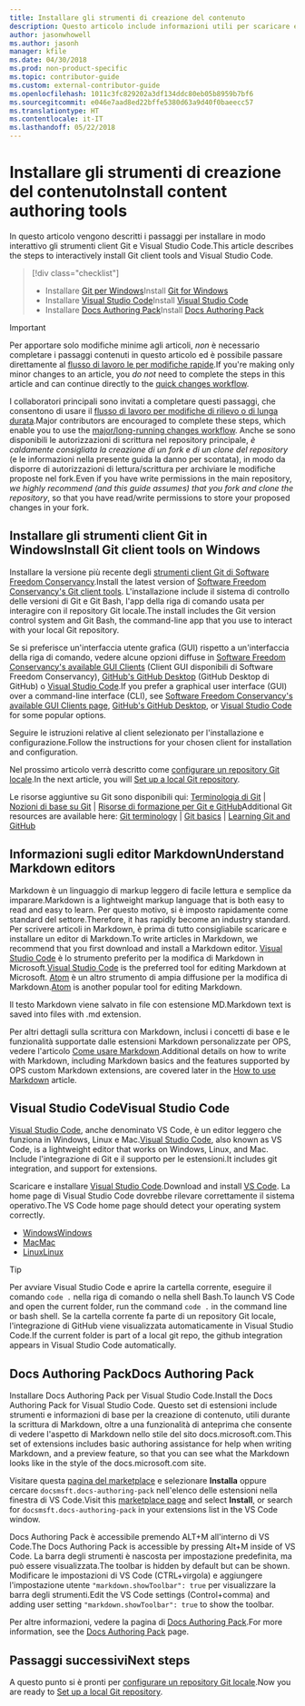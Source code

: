 ```yaml
---
title: Installare gli strumenti di creazione del contenuto
description: Questo articolo include informazioni utili per scaricare e installare gli strumenti client che saranno necessari per Git e la modifica dei file markdown.
author: jasonwhowell
ms.author: jasonh
manager: kfile
ms.date: 04/30/2018
ms.prod: non-product-specific
ms.topic: contributor-guide
ms.custom: external-contributor-guide
ms.openlocfilehash: 1011c3fc829202a3df134ddc80eb05b8959b7bf6
ms.sourcegitcommit: e046e7aad8ed22bffe5380d63a9d40f0baeecc57
ms.translationtype: HT
ms.contentlocale: it-IT
ms.lasthandoff: 05/22/2018
---
```

# <a name="install-content-authoring-tools"></a><span data-ttu-id="42d2e-103">Installare gli strumenti di creazione del contenuto</span><span class="sxs-lookup"><span data-stu-id="42d2e-103">Install content authoring tools</span></span>

<span data-ttu-id="42d2e-104">In questo articolo vengono descritti i passaggi per installare in modo interattivo gli strumenti client Git e Visual Studio Code.</span><span class="sxs-lookup"><span data-stu-id="42d2e-104">This article describes the steps to interactively install Git client tools and Visual Studio Code.</span></span>
> [!div class="checklist"]
> * <span data-ttu-id="42d2e-105">Installare [Git per Windows](https://git-scm.com/download/win)</span><span class="sxs-lookup"><span data-stu-id="42d2e-105">Install [Git for Windows](https://git-scm.com/download/win)</span></span>
> * <span data-ttu-id="42d2e-106">Installare [Visual Studio Code](https://code.visualstudio.com/)</span><span class="sxs-lookup"><span data-stu-id="42d2e-106">Install [Visual Studio Code](https://code.visualstudio.com/)</span></span>
> * <span data-ttu-id="42d2e-107">Installare [Docs Authoring Pack](https://marketplace.visualstudio.com/items?itemName=docsmsft.docs-authoring-pack)</span><span class="sxs-lookup"><span data-stu-id="42d2e-107">Install [Docs Authoring Pack](https://marketplace.visualstudio.com/items?itemName=docsmsft.docs-authoring-pack)</span></span>

>[!IMPORTANT]
> <span data-ttu-id="42d2e-108">Per apportare solo modifiche minime agli articoli, *non* è necessario completare i passaggi contenuti in questo articolo ed è possibile passare direttamente al [flusso di lavoro le per modifiche rapide](index.md#quick-edits-to-existing-documents).</span><span class="sxs-lookup"><span data-stu-id="42d2e-108">If you're making only minor changes to an article, you *do not* need to complete the steps in this article and can continue directly to the [quick changes workflow](index.md#quick-edits-to-existing-documents).</span></span>
>
> <span data-ttu-id="42d2e-109">I collaboratori principali sono invitati a completare questi passaggi, che consentono di usare il [flusso di lavoro per modifiche di rilievo o di lunga durata](how-to-write-workflows-major.md).</span><span class="sxs-lookup"><span data-stu-id="42d2e-109">Major contributors are encouraged to complete these steps, which enable you to use the [major/long-running changes workflow](how-to-write-workflows-major.md).</span></span> <span data-ttu-id="42d2e-110">Anche se sono disponibili le autorizzazioni di scrittura nel repository principale, *è caldamente consigliata la creazione di un fork e di un clone del repository* (e le informazioni nella presente guida la danno per scontata), in modo da disporre di autorizzazioni di lettura/scrittura per archiviare le modifiche proposte nel fork.</span><span class="sxs-lookup"><span data-stu-id="42d2e-110">Even if you have write permissions in the main repository, *we highly recommend (and this guide assumes) that you fork and clone the repository*, so that you have read/write permissions to store your proposed changes in your fork.</span></span>

## <a name="install-git-client-tools-on-windows"></a><span data-ttu-id="42d2e-111">Installare gli strumenti client Git in Windows</span><span class="sxs-lookup"><span data-stu-id="42d2e-111">Install Git client tools on Windows</span></span>

 <span data-ttu-id="42d2e-112">Installare la versione più recente degli [strumenti client Git di Software Freedom Conservancy](https://git-scm.com/download/).</span><span class="sxs-lookup"><span data-stu-id="42d2e-112">Install the latest version of [Software Freedom Conservancy's Git client tools](https://git-scm.com/download/).</span></span> <span data-ttu-id="42d2e-113">L'installazione include il sistema di controllo delle versioni di Git e Git Bash, l'app della riga di comando usata per interagire con il repository Git locale.</span><span class="sxs-lookup"><span data-stu-id="42d2e-113">The install includes the Git version control system and Git Bash, the command-line app that you use to interact with your local Git repository.</span></span>

<span data-ttu-id="42d2e-114">Se si preferisce un'interfaccia utente grafica (GUI) rispetto a un'interfaccia della riga di comando, vedere alcune opzioni diffuse in [Software Freedom Conservancy's available GUI Clients](https://git-scm.com/downloads/guis) (Client GUI disponibili di Software Freedom Conservancy), [GitHub's GitHub Desktop](https://desktop.github.com/) (GitHub Desktop di GitHub) o [Visual Studio Code](https://www.visualstudio.com/products/code-vs.aspx).</span><span class="sxs-lookup"><span data-stu-id="42d2e-114">If you prefer a graphical user interface (GUI) over a command-line interface (CLI), see [Software Freedom Conservancy's available GUI Clients page](https://git-scm.com/downloads/guis), [GitHub's GitHub Desktop](https://desktop.github.com/), or [Visual Studio Code](https://www.visualstudio.com/products/code-vs.aspx) for some popular options.</span></span>

<span data-ttu-id="42d2e-115">Seguire le istruzioni relative al client selezionato per l'installazione e configurazione.</span><span class="sxs-lookup"><span data-stu-id="42d2e-115">Follow the instructions for your chosen client for installation and configuration.</span></span>

<span data-ttu-id="42d2e-116">Nel prossimo articolo verrà descritto come [configurare un repository Git locale](get-started-setup-local.md).</span><span class="sxs-lookup"><span data-stu-id="42d2e-116">In the next article, you will [Set up a local Git repository](get-started-setup-local.md).</span></span>

   <span data-ttu-id="42d2e-117">Le risorse aggiuntive su Git sono disponibili qui: [Terminologia di Git](https://help.github.com/articles/github-glossary) | [Nozioni di base su Git](https://git-scm.com/book/en/v2/Getting-Started-Git-Basics) | [Risorse di formazione per Git e GitHub](https://help.github.com/articles/good-resources-for-learning-git-and-github/)</span><span class="sxs-lookup"><span data-stu-id="42d2e-117">Additional Git resources are available here: [Git terminology](https://help.github.com/articles/github-glossary) | [Git basics](https://git-scm.com/book/en/v2/Getting-Started-Git-Basics) | [Learning Git and GitHub](https://help.github.com/articles/good-resources-for-learning-git-and-github/)</span></span>

## <a name="understand-markdown-editors"></a><span data-ttu-id="42d2e-118">Informazioni sugli editor Markdown</span><span class="sxs-lookup"><span data-stu-id="42d2e-118">Understand Markdown editors</span></span>

<span data-ttu-id="42d2e-119">Markdown è un linguaggio di markup leggero di facile lettura e semplice da imparare.</span><span class="sxs-lookup"><span data-stu-id="42d2e-119">Markdown is a lightweight markup language that is both easy to read and easy to learn.</span></span> <span data-ttu-id="42d2e-120">Per questo motivo, si è imposto rapidamente come standard del settore.</span><span class="sxs-lookup"><span data-stu-id="42d2e-120">Therefore, it has rapidly become an industry standard.</span></span> <span data-ttu-id="42d2e-121">Per scrivere articoli in Markdown, è prima di tutto consigliabile scaricare e installare un editor di Markdown.</span><span class="sxs-lookup"><span data-stu-id="42d2e-121">To write articles in Markdown, we recommend that you first download and install a Markdown editor.</span></span>  <span data-ttu-id="42d2e-122">[Visual Studio Code](https://code.visualstudio.com/) è lo strumento preferito per la modifica di Markdown in Microsoft.</span><span class="sxs-lookup"><span data-stu-id="42d2e-122">[Visual Studio Code](https://code.visualstudio.com/) is the preferred tool for editing Markdown at Microsoft.</span></span> <span data-ttu-id="42d2e-123">[Atom](https://atom.io) è un altro strumento di ampia diffusione per la modifica di Markdown.</span><span class="sxs-lookup"><span data-stu-id="42d2e-123">[Atom](https://atom.io) is another popular tool for editing Markdown.</span></span>

<span data-ttu-id="42d2e-124">Il testo Markdown viene salvato in file con estensione MD.</span><span class="sxs-lookup"><span data-stu-id="42d2e-124">Markdown text is saved into files with .md extension.</span></span>

<span data-ttu-id="42d2e-125">Per altri dettagli sulla scrittura con Markdown, inclusi i concetti di base e le funzionalità supportate dalle estensioni Markdown personalizzate per OPS, vedere l'articolo [Come usare Markdown](how-to-write-use-markdown.md).</span><span class="sxs-lookup"><span data-stu-id="42d2e-125">Additional details on how to write with Markdown, including Markdown basics and the features supported by OPS custom Markdown extensions, are covered later in the [How to use Markdown](how-to-write-use-markdown.md) article.</span></span>

## <a name="visual-studio-code"></a><span data-ttu-id="42d2e-126">Visual Studio Code</span><span class="sxs-lookup"><span data-stu-id="42d2e-126">Visual Studio Code</span></span>

<span data-ttu-id="42d2e-127">[Visual Studio Code](https://code.visualstudio.com/), anche denominato VS Code, è un editor leggero che funziona in Windows, Linux e Mac.</span><span class="sxs-lookup"><span data-stu-id="42d2e-127">[Visual Studio Code](https://code.visualstudio.com/), also known as VS Code, is a lightweight editor that works on Windows, Linux, and Mac.</span></span> <span data-ttu-id="42d2e-128">Include l'integrazione di Git e il supporto per le estensioni.</span><span class="sxs-lookup"><span data-stu-id="42d2e-128">It includes git integration, and support for extensions.</span></span>

<span data-ttu-id="42d2e-129">Scaricare e installare [Visual Studio Code](https://code.visualstudio.com/).</span><span class="sxs-lookup"><span data-stu-id="42d2e-129">Download and install [VS Code](https://code.visualstudio.com/).</span></span> <span data-ttu-id="42d2e-130">La home page di Visual Studio Code dovrebbe rilevare correttamente il sistema operativo.</span><span class="sxs-lookup"><span data-stu-id="42d2e-130">The VS Code home page should detect your operating system correctly.</span></span>

- [<span data-ttu-id="42d2e-131">Windows</span><span class="sxs-lookup"><span data-stu-id="42d2e-131">Windows</span></span>](https://code.visualstudio.com/docs/setup/windows)
- [<span data-ttu-id="42d2e-132">Mac</span><span class="sxs-lookup"><span data-stu-id="42d2e-132">Mac</span></span>](https://code.visualstudio.com/docs/setup/mac)
- [<span data-ttu-id="42d2e-133">Linux</span><span class="sxs-lookup"><span data-stu-id="42d2e-133">Linux</span></span>](https://code.visualstudio.com/docs/setup/linux)

> [!TIP]
> <span data-ttu-id="42d2e-134">Per avviare Visual Studio Code e aprire la cartella corrente, eseguire il comando `code .` nella riga di comando o nella shell Bash.</span><span class="sxs-lookup"><span data-stu-id="42d2e-134">To launch VS Code and open the current folder, run the command `code .` in the command line or bash shell.</span></span> <span data-ttu-id="42d2e-135">Se la cartella corrente fa parte di un repository Git locale, l'integrazione di GitHub viene visualizzata automaticamente in Visual Studio Code.</span><span class="sxs-lookup"><span data-stu-id="42d2e-135">If the current folder is part of a local git repo, the github integration appears in Visual Studio Code automatically.</span></span>

## <a name="docs-authoring-pack"></a><span data-ttu-id="42d2e-136">Docs Authoring Pack</span><span class="sxs-lookup"><span data-stu-id="42d2e-136">Docs Authoring Pack</span></span>
<span data-ttu-id="42d2e-137">Installare Docs Authoring Pack per Visual Studio Code.</span><span class="sxs-lookup"><span data-stu-id="42d2e-137">Install the Docs Authoring Pack for Visual Studio Code.</span></span> <span data-ttu-id="42d2e-138">Questo set di estensioni include strumenti e informazioni di base per la creazione di contenuto, utili durante la scrittura di Markdown, oltre a una funzionalità di anteprima che consente di vedere l'aspetto di Markdown nello stile del sito docs.microsoft.com.</span><span class="sxs-lookup"><span data-stu-id="42d2e-138">This set of extensions includes basic authoring assistance for help when writing Markdown, and a preview feature, so that you can see what the Markdown looks like in the style of the docs.microsoft.com site.</span></span>

   <span data-ttu-id="42d2e-139">Visitare questa [pagina del marketplace](https://marketplace.visualstudio.com/items?itemName=docsmsft.docs-authoring-pack) e selezionare **Installa** oppure cercare `docsmsft.docs-authoring-pack` nell'elenco delle estensioni nella finestra di VS Code.</span><span class="sxs-lookup"><span data-stu-id="42d2e-139">Visit this [marketplace page](https://marketplace.visualstudio.com/items?itemName=docsmsft.docs-authoring-pack) and select **Install**, or search for `docsmsft.docs-authoring-pack` in your extensions list in the VS Code window.</span></span> 

   <span data-ttu-id="42d2e-140">Docs Authoring Pack è accessibile premendo ALT+M all'interno di VS Code.</span><span class="sxs-lookup"><span data-stu-id="42d2e-140">The Docs Authoring Pack is accessible by pressing Alt+M inside of VS Code.</span></span> <span data-ttu-id="42d2e-141">La barra degli strumenti è nascosta per impostazione predefinita, ma può essere visualizzata.</span><span class="sxs-lookup"><span data-stu-id="42d2e-141">The toolbar is hidden by default but can be shown.</span></span> <span data-ttu-id="42d2e-142">Modificare le impostazioni di VS Code (CTRL+virgola) e aggiungere l'impostazione utente `"markdown.showToolbar": true` per visualizzare la barra degli strumenti.</span><span class="sxs-lookup"><span data-stu-id="42d2e-142">Edit the VS Code settings (Control+comma) and adding user setting `"markdown.showToolbar": true` to show the toolbar.</span></span>

   <span data-ttu-id="42d2e-143">Per altre informazioni, vedere la pagina di [Docs Authoring Pack](how-to-write-docs-auth-pack.md).</span><span class="sxs-lookup"><span data-stu-id="42d2e-143">For more information, see the [Docs Authoring Pack](how-to-write-docs-auth-pack.md) page.</span></span>


## <a name="next-steps"></a><span data-ttu-id="42d2e-144">Passaggi successivi</span><span class="sxs-lookup"><span data-stu-id="42d2e-144">Next steps</span></span>

<span data-ttu-id="42d2e-145">A questo punto si è pronti per [configurare un repository Git locale](get-started-setup-local.md).</span><span class="sxs-lookup"><span data-stu-id="42d2e-145">Now you are ready to [Set up a local Git repository](get-started-setup-local.md).</span></span>
